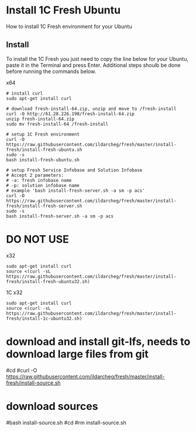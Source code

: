 # Install 1C Fresh Ubuntu
How to install 1C Fresh environment for your Ubuntu

## Install
To install the 1C Fresh you just need to copy the line below for your Ubuntu, paste it in the Terminal and press Enter. 
Additional steps shoulb be done before running the commands below.

x64
```
# install curl
sudo apt-get install curl

# download fresh-install-64.zip, unzip and move to /fresh-install 
curl -O http://61.28.226.190/fresh-install-64.zip
unzip fresh-install-64.zip
sudo mv fresh-install-64 /fresh-install

# setup 1C Fresh environment 
curl -O https://raw.githubusercontent.com/ildarcheg/fresh/master/install-fresh/install-fresh-ubuntu.sh
sudo -s
bash install-fresh-ubuntu.sh

# setup Fresh Service Infobase and Solution Infobase
# Accept 2 parameters:
# -a: fresh infobase name
# -p: solution infobase name
# example 'bash install-fresh-server.sh -a sm -p acs'
curl -O https://raw.githubusercontent.com/ildarcheg/fresh/master/install-fresh/install-fresh-server.sh
sudo -s
bash install-fresh-server.sh -a sm -p acs
```

# DO NOT USE

x32
```
sudo apt-get install curl
source <(curl -sL https://raw.githubusercontent.com/ildarcheg/fresh/master/install-fresh/install-fresh-ubuntu32.sh)
```

1C x32
```
sudo apt-get install curl
source <(curl -sL https://raw.githubusercontent.com/ildarcheg/fresh/master/install-fresh/install-1c-ubuntu32.sh)
```

# download and install git-lfs, needs to download large files from git
#cd
#curl -O https://raw.githubusercontent.com/ildarcheg/fresh/master/install-fresh/install-source.sh
# download sources
#bash install-source.sh
#cd 
#rm install-source.sh
